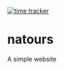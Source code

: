 [![time tracker](https://wakatime.com/badge/github/ZobairQ/natours.svg)](https://wakatime.com/badge/github/ZobairQ/natours)

# natours

A simple website
